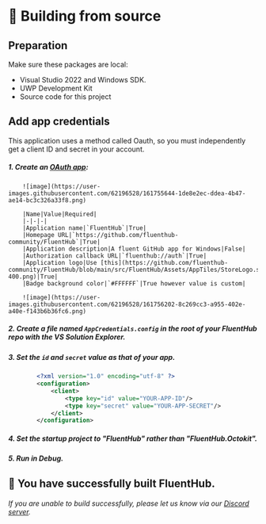<script>
    import { InfoBar } from "fluent-svelte";
	import { links } from "$data/links";
</script>
# 🔨 Building from source

## Preparation

Make sure these packages are local:

- Visual Studio 2022 and Windows SDK.
- UWP Development Kit
- Source code for this project

## Add app credentials

This application uses a method called Oauth, so you must independently get a client ID and secret in your account.

<InfoBar
    severity="caution"
    title="Warning"
    message="Since this method is cumbersome for an open source app, we plan to remove this process in the future by exposing our own API, which is currently private."
/>

##### 1.  Create an [OAuth app](https://github.com/settings/developers/new):

		![image](https://user-images.githubusercontent.com/62196528/161755644-1de8e2ec-ddea-4b47-ae14-bc3c326a33f8.png)

		|Name|Value|Required|
		|-|-|-|
		|Application name|`FluentHub`|True|
		|Homepage URL|`https://github.com/fluenthub-community/FluentHub`|True|
		|Application description|A fluent GitHub app for Windows|False|
		|Authorization callback URL|`fluenthub://auth`|True|
		|Application logo|Use [this](https://github.com/fluenthub-community/FluentHub/blob/main/src/FluentHub/Assets/AppTiles/StoreLogo.scale-400.png)|True|
		|Badge background color|`#FFFFFF`|True however value is custom|

		![image](https://user-images.githubusercontent.com/62196528/161756202-8c269cc3-a955-402e-a40e-f143b6b36fc6.png)

##### 2.  Create a file named `AppCredentials.config` in the root of your FluentHub repo with the VS Solution Explorer.

##### 3.  Set the `id` and `secret` value as that of your app.

```xml
		<?xml version="1.0" encoding="utf-8" ?>
		<configuration>
		    <client>
		        <type key="id" value="YOUR-APP-ID"/>
		        <type key="secret" value="YOUR-APP-SECRET"/>
		    </client>
		</configuration>
```

##### 4. Set the startup project to "FluentHub" rather than "FluentHub.Octokit".

##### 5. Run in Debug.

## 🎉 You have successfully built FluentHub.

###### If you are unable to build successfully, please let us know via our [Discord server](https://discord.com/{links.discord.server}).
